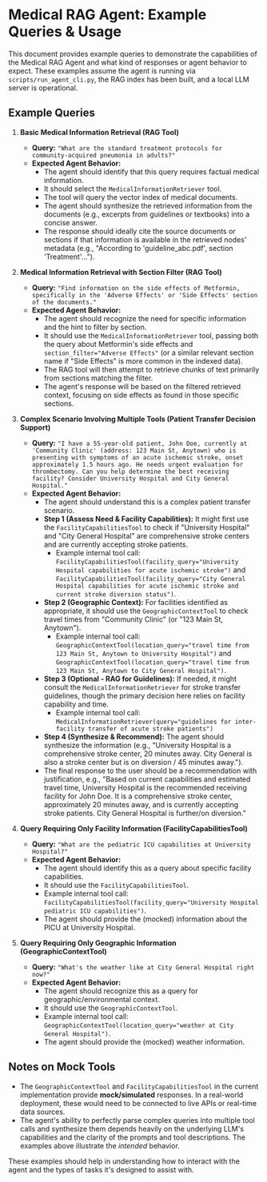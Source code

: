 # Medical RAG Agent: Example Queries & Usage

This document provides example queries to demonstrate the capabilities of the Medical RAG Agent and what kind of responses or agent behavior to expect. These examples assume the agent is running via `scripts/run_agent_cli.py`, the RAG index has been built, and a local LLM server is operational.

## Example Queries

1.  **Basic Medical Information Retrieval (RAG Tool)**
    *   **Query:** `"What are the standard treatment protocols for community-acquired pneumonia in adults?"`
    *   **Expected Agent Behavior:**
        *   The agent should identify that this query requires factual medical information.
        *   It should select the `MedicalInformationRetriever` tool.
        *   The tool will query the vector index of medical documents.
        *   The agent should synthesize the retrieved information from the documents (e.g., excerpts from guidelines or textbooks) into a concise answer.
        *   The response should ideally cite the source documents or sections if that information is available in the retrieved nodes' metadata (e.g., "According to 'guideline_abc.pdf', section 'Treatment'...").

2.  **Medical Information Retrieval with Section Filter (RAG Tool)**
    *   **Query:** `"Find information on the side effects of Metformin, specifically in the 'Adverse Effects' or 'Side Effects' section of the documents."`
    *   **Expected Agent Behavior:**
        *   The agent should recognize the need for specific information and the hint to filter by section.
        *   It should use the `MedicalInformationRetriever` tool, passing both the query about Metformin's side effects and `section_filter="Adverse Effects"` (or a similar relevant section name if "Side Effects" is more common in the indexed data).
        *   The RAG tool will then attempt to retrieve chunks of text primarily from sections matching the filter.
        *   The agent's response will be based on the filtered retrieved context, focusing on side effects as found in those specific sections.

3.  **Complex Scenario Involving Multiple Tools (Patient Transfer Decision Support)**
    *   **Query:** `"I have a 55-year-old patient, John Doe, currently at 'Community Clinic' (address: 123 Main St, Anytown) who is presenting with symptoms of an acute ischemic stroke, onset approximately 1.5 hours ago. He needs urgent evaluation for thrombectomy. Can you help determine the best receiving facility? Consider University Hospital and City General Hospital."`
    *   **Expected Agent Behavior:**
        *   The agent should understand this is a complex patient transfer scenario.
        *   **Step 1 (Assess Need & Facility Capabilities):** It might first use the `FacilityCapabilitiesTool` to check if "University Hospital" and "City General Hospital" are comprehensive stroke centers and are currently accepting stroke patients.
            *   Example internal tool call: `FacilityCapabilitiesTool(facility_query="University Hospital capabilities for acute ischemic stroke")` and `FacilityCapabilitiesTool(facility_query="City General Hospital capabilities for acute ischemic stroke and current stroke diversion status")`.
        *   **Step 2 (Geographic Context):** For facilities identified as appropriate, it should use the `GeographicContextTool` to check travel times from "Community Clinic" (or "123 Main St, Anytown").
            *   Example internal tool call: `GeographicContextTool(location_query="travel time from 123 Main St, Anytown to University Hospital")` and `GeographicContextTool(location_query="travel time from 123 Main St, Anytown to City General Hospital")`.
        *   **Step 3 (Optional - RAG for Guidelines):** If needed, it might consult the `MedicalInformationRetriever` for stroke transfer guidelines, though the primary decision here relies on facility capability and time.
            *   Example internal tool call: `MedicalInformationRetriever(query="guidelines for inter-facility transfer of acute stroke patients")`
        *   **Step 4 (Synthesize & Recommend):** The agent should synthesize the information (e.g., "University Hospital is a comprehensive stroke center, 20 minutes away. City General is also a stroke center but is on diversion / 45 minutes away.").
        *   The final response to the user should be a recommendation with justification, e.g., "Based on current capabilities and estimated travel time, University Hospital is the recommended receiving facility for John Doe. It is a comprehensive stroke center, approximately 20 minutes away, and is currently accepting stroke patients. City General Hospital is further/on diversion."

4.  **Query Requiring Only Facility Information (FacilityCapabilitiesTool)**
    *   **Query:** `"What are the pediatric ICU capabilities at University Hospital?"`
    *   **Expected Agent Behavior:**
        *   The agent should identify this as a query about specific facility capabilities.
        *   It should use the `FacilityCapabilitiesTool`.
        *   Example internal tool call: `FacilityCapabilitiesTool(facility_query="University Hospital pediatric ICU capabilities")`.
        *   The agent should provide the (mocked) information about the PICU at University Hospital.

5.  **Query Requiring Only Geographic Information (GeographicContextTool)**
    *   **Query:** `"What's the weather like at City General Hospital right now?"`
    *   **Expected Agent Behavior:**
        *   The agent should recognize this as a query for geographic/environmental context.
        *   It should use the `GeographicContextTool`.
        *   Example internal tool call: `GeographicContextTool(location_query="weather at City General Hospital")`.
        *   The agent should provide the (mocked) weather information.

## Notes on Mock Tools

*   The `GeographicContextTool` and `FacilityCapabilitiesTool` in the current implementation provide **mock/simulated** responses. In a real-world deployment, these would need to be connected to live APIs or real-time data sources.
*   The agent's ability to perfectly parse complex queries into multiple tool calls and synthesize them depends heavily on the underlying LLM's capabilities and the clarity of the prompts and tool descriptions. The examples above illustrate the *intended* behavior.

These examples should help in understanding how to interact with the agent and the types of tasks it's designed to assist with.
